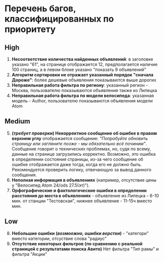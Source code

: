 # Перечень багов, классифицированных по приоритету


## High

1. **Несоответствие количества найденных объявлений**: в заголовке указано "61", на странице отображается 12, предполагается наличие 100 страниц, а в левом блоке указано "показать 9 объявлений" 
2. **Алгоритм сортировки не отражает указанный порядок "сначала Дороже"**: более дешевые объявления показываются выше дорогих
3. **Неправильная работа фильтра по региону**: указанный регион - Москва, пользователю показываются объявления также из Липецка
4. **Неправильная работа фильтра по модели велосипеда**: указанная модель - Author, пользователю показываются объявления модели Atom

## Medium
5. **(*требует проверки*) Некорректное сообщение об ошибке в правом верхнем углу** отображается сообщение: *"Попробуйте обновить страницу или загляните позже - мы обязательно всё починим"*.
Сообщение говорит о технических проблемах, но, судя по всему, данные на странице загрузились корректно.  Возможно, это ошибка в определении состояния страницы, из-за чего сообщение об ошибке отображается даже тогда, когда его не должно быть. Рекомендуется проверить логику, отвечающую за вывод данного сообщения.
6. **Неполная информация в объявлениях** (например, отсутствие цены у "Велосипед Atom 24/ods 27.5(эт)").  
7. **Орфографические и фактологические ошибки в определении расстояния до места в объявлениях** - объявление из Липецка - 6-10 мин. от станции "Тестовская", нижнее объявление - 11-15ч вместо мин.   

## Low

8. **Небольшие ошибки (*возмоожно, ошибки верстки*)** - "категори" вместо категории, отсуствие слова "радиус"  
9. **Отсутствие некоторых фильтров (по сравнению с реальной страницей с результатами поиска Авито)**  Нет фильтра "Тип рамы" и фильтра "Акции"